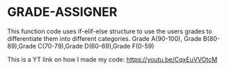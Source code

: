 # GRADE-ASSIGNER
This function code uses if-elif-else structure to use the users grades to differentiate them into different categories. Grade A(90-100), Grade B(80-89),Grade C(70-79),Grade D(60-69),Grade F(0-59)

This is a YT link on how I made my code:
https://youtu.be/CqxEuVVOtcM
